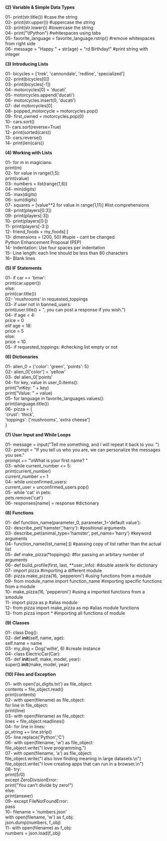 **(2) Variable & Simple Data Types**  

01- print(str.title()) #case the string  
02- print(str.upper()) #uppercase the string  
03- print(str.lower()) #lowercase the string  
04- print("\tPython") #whitespaces using tabs  
05- favorite_language = favorite_language.rstrip() #remove whitespaces from right side  
06- message = "Happy " + str(age) + "rd Birthday!" #print string with integer  

**(3) Introducing Lists**  

01- bicycles = ['trek', 'cannondale', 'redline', 'specialized']  
02- print(bicycles[0])  
03- print(bicycles[-1])  
04- motorcycles[0] = 'ducati'  
05- motorcycles.append('ducati')  
06- motorcycles.insert(0, 'ducati')  
07- del motorcycles[0]  
08- popped_motorcycle = motorcycles.pop()   
09- first_owned = motorcycles.pop(0)  
10- cars.sort()  
11- cars.sort(reverse=True)  
12- print(sorted(cars))  
13- cars.reverse()  
14- print(len(cars))  

**(4) Working with Lists**  

01- for m in magicians:  
print(m)  
02- for value in range(1,5):  
print(value)  
03- numbers = list(range(1,6))  
04- min(digits)  
05- max(digits)  
06- sum(digits)  
07- squares = [value**2 for value in range(1,11)] #list comprehensions  
08- print(players[0:3])  
09- print(players[:3])  
10- print(players[0:])  
11- print(players[-3:])  
12- friend_foods = my_foods[:]  
13- dimensions = (200, 50) #tuple - cant be changed  
Python Enhancement Proposal (PEP)  
14- Indentation: Use four spaces per indentation  
15- Line length: each line should be less than 80 characters  
16- Blank lines  

**(5) IF Statements**  

01- if car == 'bmw':  
        print(car.upper())  
    else:  
        print(car.title())  
02- 'mushrooms' in requested_toppings  
03- if user not in banned_users:  
        print(user.title() + ", you can post a response if you wish.")  
04- if age < 4:  
        price = 0  
    elif age < 18:  
        price = 5  
    else:  
        price = 10  
05- if requested_toppings: #checking list empty or not  

**(6) Dictionaries**  

01- alien_0 = {'color': 'green', 'points': 5}  
02- alien_0['color'] = 'yellow'  
03- del alien_0['points'  
04- for key, value in user_0.items():  
        print("\nKey: " + key)  
        print("Value: " + value)  
05- for language in favorite_languages.values():  
        print(language.title())  
06- pizza = {  
        'crust': 'thick',  
        'toppings': ['mushrooms', 'extra cheese']  
        }  

**(7) User Input and While Loops**  

01- message = input("Tell me something, and I will repeat it back to you: ")  
02- prompt = "If you tell us who you are, we can personalize the messages you see."  
    prompt += "\nWhat is your first name? "  
03- while current_number <= 5:  
        print(current_number)  
        current_number += 1  
04- while unconfirmed_users:  
        current_user = unconfirmed_users.pop()  
05- while 'cat' in pets:  
        pets.remove('cat')  
06- responses[name] = response #dictionary  

**(8) Functions**  

01- def function_name(parameter_0, parameter_1='default value'):  
02- describe_pet('hamster','harry'): #positional arguments  
03- describe_pet(animal_type='hamster', pet_name='harry') #keyword arguments  
04- function_name(list_name[:]) #passing copy of list rather than the actual list  
05- def make_pizza(*toppings): #for passing an arbitary number of arguments  
06- def build_profile(first, last, **user_info): #double asterik for dictionary  
07- import pizza #importing a different module  
08- pizza.make_pizza(16, 'pepperoni') #using functions from a module  
09- from module_name import function_name #importing specific functions from a module  
10- make_pizza(16, 'pepperoni') #using a imported functions from a smodule  
11- import pizza as p #alias module  
12- from pizza import make_pizza as mp #alias module functions  
13- from pizza import * #importing all functions of module  

**(9) Classes**  

01- class Dog():  
02- def __init__(self, name, age):  
        self.name = name  
03- my_dog = Dog('willie', 6) #create instance  
04- class ElectricCar(Car):  
05- def __init__(self, make, model, year):  
        super().__init__(make, model, year)  

**(10) Files and Exception**  

01- with open('pi_digits.txt') as file_object:  
        contents = file_object.read()  
        print(contents)  
02- with open(filename) as file_object:  
        for line in file_object:  
            print(line)  
03- with open(filename) as file_object:  
        lines = file_object.readlines()  
04- for line in lines:  
        pi_string += line.strip()  
05- line.replace('Python','C')  
06- with open(filename, 'w') as file_object:  
        file_object.write("I love programming.")  
07- with open(filename, 'a') as file_object:  
        file_object.write("I also love finding meaning in large datasets.\n")  
        file_object.write("I love creating apps that can run in a browser.\n")  
08- try:  
        print(5/0)  
    except ZeroDivisionError:  
        print("You can't divide by zero!")  
    else:  
        print(answer)  
09- except FileNotFoundError:  
        pass  
10- filename = 'numbers.json'  
    with open(filename, 'w') as f_obj:  
        json.dump(numbers, f_obj)  
11- with open(filename) as f_obj:  
        numbers = json.load(f_obj)                                                                
